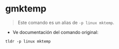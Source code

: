 # gmktemp

> Este comando es un alias de `-p linux mktemp`.

- Ve documentación del comando original:

`tldr -p linux mktemp`
